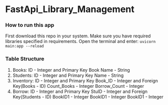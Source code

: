 # FastApi_Library_Management

### How to run this app
First download this repo in your system. Make sure you have required libraries specified in requirements. Open the terminal and enter:
`uvicorn main:app --reload`

### Table Structure
1. Books:
   ID - Integer and Primary Key
   Book Name - String
2. Students:
   ID - Integer and Primary Key
   Name - String
3. Inventory:
   ID - Integer and Primary Key
   Book_ID - Integer and Foreign Key(Books - ID)
   Count_Books - Integer
   Borrow_Count - Integer
4. Borrow:
   ID - Integer and Primary Key
   StuID - Integer and Foreign Key(Students - ID)
   BookID1 - Integer
   BookID1 - Integer
   BookID1 - Integer
   
